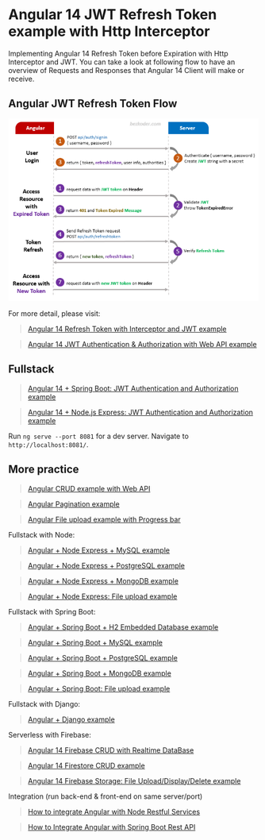 # Angular 14 JWT Refresh Token example with Http Interceptor

Implementing Angular 14 Refresh Token before Expiration with Http Interceptor and JWT.
You can take a look at following flow to have an overview of Requests and Responses that Angular 14 Client will make or receive.

## Angular JWT Refresh Token Flow
![angular-14-refresh-token-jwt-interceptor-example](angular-14-refresh-token-jwt-interceptor-example.png)

For more detail, please visit:
> [Angular 14 Refresh Token with Interceptor and JWT example](https://www.bezkoder.com/angular-14-refresh-token/)

> [Angular 14 JWT Authentication & Authorization with Web API example](https://www.bezkoder.com/angular-14-jwt-auth/)

## Fullstack
> [Angular 14 + Spring Boot: JWT Authentication and Authorization example](https://www.bezkoder.com/angular-14-spring-boot-jwt-auth/)

> [Angular 14 + Node.js Express: JWT Authentication and Authorization example](https://www.bezkoder.com/node-js-angular-14-jwt-auth/)

Run `ng serve --port 8081` for a dev server. Navigate to `http://localhost:8081/`.

## More practice
> [Angular CRUD example with Web API](https://www.bezkoder.com/angular-14-crud-example/)

> [Angular Pagination example](https://www.bezkoder.com/angular-14-pagination-ngx/)

> [Angular File upload example with Progress bar](https://www.bezkoder.com/angular-14-file-upload/)

Fullstack with Node:

> [Angular + Node Express + MySQL example](https://www.bezkoder.com/angular-14-node-js-express-mysql/)

> [Angular + Node Express + PostgreSQL example](https://www.bezkoder.com/angular-14-node-js-express-postgresql/)

> [Angular + Node Express + MongoDB example](https://www.bezkoder.com/mean-stack-crud-example-angular-14/)

> [Angular + Node Express: File upload example](https://www.bezkoder.com/angular-14-node-express-file-upload/)

Fullstack with Spring Boot:

> [Angular + Spring Boot + H2 Embedded Database example](https://www.bezkoder.com/spring-boot-angular-14-crud/)

> [Angular + Spring Boot + MySQL example](https://www.bezkoder.com/spring-boot-angular-14-mysql/)

> [Angular + Spring Boot + PostgreSQL example](https://www.bezkoder.com/spring-boot-angular-14-postgresql//)

> [Angular + Spring Boot + MongoDB example](https://www.bezkoder.com/spring-boot-angular-14-mongodb/)

> [Angular + Spring Boot: File upload example](https://www.bezkoder.com/angular-14-spring-boot-file-upload/)

Fullstack with Django:
> [Angular + Django example](https://www.bezkoder.com/django-angular-13-crud-rest-framework/)

Serverless with Firebase:
> [Angular 14 Firebase CRUD with Realtime DataBase](https://www.bezkoder.com/angular-14-firebase-crud/)

> [Angular 14 Firestore CRUD example](https://www.bezkoder.com/angular-14-firestore-crud/)

> [Angular 14 Firebase Storage: File Upload/Display/Delete example](https://www.bezkoder.com/angular-14-firebase-storage/)

Integration (run back-end & front-end on same server/port)
> [How to integrate Angular with Node Restful Services](https://www.bezkoder.com/integrate-angular-12-node-js/)

> [How to Integrate Angular with Spring Boot Rest API](https://www.bezkoder.com/integrate-angular-12-spring-boot/)
